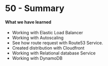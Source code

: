 # 50 - Summary

#### What we have learned

* Working with Elastic Load Balancer
* Working with Autoscaling 
* See how route request with Route53 Service.
* Created distribution with Cloudfront 
* Working with Relational database Service
* Working with DynamoDB





